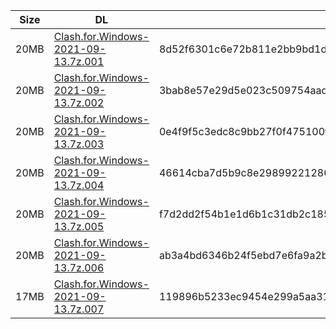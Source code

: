 |    Size   |     DL  | sha512sum |
|  ---  |  ---  |  ---  |
| 20MB | [Clash.for.Windows-2021-09-13.7z.001](https://cdn.jsdelivr.net/gh/appleians/cfw_intel@main/Clash.for.Windows-2021-09-13.7z.001) | 8d52f6301c6e72b811e2bb9bd1df377b9af67faa83e107ca3268746bdf6d3223ad9138510f75ec25f81a595f4a96f195dff7dccc749524784a6eba1000475124 |
| 20MB | [Clash.for.Windows-2021-09-13.7z.002](https://cdn.jsdelivr.net/gh/appleians/cfw_intel@main/Clash.for.Windows-2021-09-13.7z.002) | 3bab8e57e29d5e023c509754aadcf08ac48fac878296fbccde29347ef3f1359e4e909fb4a864fb2406489c64bbfedcdb7a5687940c5f7d850c04ddba73b320d2 |
| 20MB | [Clash.for.Windows-2021-09-13.7z.003](https://cdn.jsdelivr.net/gh/appleians/cfw_intel@main/Clash.for.Windows-2021-09-13.7z.003) | 0e4f9f5c3edc8c9bb27f0f475100f75c23810200de291315085cb7849aad234e7fd7689bb264c74fb4e4c828087b5754546bef530b4748b60ca22a9e1cd66510 |
| 20MB | [Clash.for.Windows-2021-09-13.7z.004](https://cdn.jsdelivr.net/gh/appleians/cfw_intel@main/Clash.for.Windows-2021-09-13.7z.004) | 46614cba7d5b9c8e298992212863c4c4ef7e3a9c7d066ac9ecdd57607cf02377ff0761d9d377ccf7fec0fd8401ec880470e44451a7f8d4a2ddbb23ee85fa1f98 |
| 20MB | [Clash.for.Windows-2021-09-13.7z.005](https://cdn.jsdelivr.net/gh/appleians/cfw_intel@main/Clash.for.Windows-2021-09-13.7z.005) | f7d2dd2f54b1e1d6b1c31db2c185049cb93d8db528837fe4107c87ff5c9e9caa9b9aaceb59ec14f5a618d4fad7ce2e7beb709b5cd7ff983a979c1295ac8ef9c4 |
| 20MB | [Clash.for.Windows-2021-09-13.7z.006](https://cdn.jsdelivr.net/gh/appleians/cfw_intel@main/Clash.for.Windows-2021-09-13.7z.006) | ab3a4bd6346b24f5ebd7e6fa9a2b9d5519510896529847d6a74d75b117be8e79f8c03e73ff54fa8c441dfd2c9c3ea46159a1e8cf0356fba90d5f1cf3400dff53 |
| 17MB | [Clash.for.Windows-2021-09-13.7z.007](https://cdn.jsdelivr.net/gh/appleians/cfw_intel@main/Clash.for.Windows-2021-09-13.7z.007) | 119896b5233ec9454e299a5aa3109a757bc6098c2fcbdee3b4c0f0747e669dc88799bce56b1d92ad1e03f80c717165930d57592cf12fe2fed5d8c070808fdc88 |
